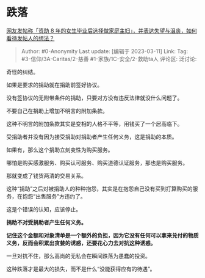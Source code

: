 # 跌落
[网友发帖称「资助 8 年的女生毕业后选择做家庭主妇」，并表达失望与沮丧，如何看待发帖人的想法？](https://www.zhihu.com/question/587886963/answer/2931548568)

> Author: #0-Anonymity
> Last update: [编辑于 2023-03-11]
> Link:
> Tag: #3-信仰/3A-Caritas/2-慈善 #1-家族/1C-安全/2-救助ta人
> 评论区:
> 泛讨论:

奇怪的纠结。

如果是要求的捐助就在捐助前签好协议。

没有签协议的无附带条件的捐助，只要对方没有违反法律就没什么问题了。

不要自己在捐助上增加不明言的附加条款。

这种不明言的附加条款其实是变相的人格不平等，用钱买了一个居高临下。

受捐助者并没有因为接受捐助对捐助者产生任何义务，这是捐助的本质。

如果有，那么这个捐助立刻变性为购买服务。

哪怕是购买感激服务、购买认可服务、购买道德认证服务，那也是购买服务。

那就变成了钱货两清的交易关系。

这种“捐助”之后对被捐助人的种种抱怨，其实是在抱怨自己没有买到打算购买的服务，在抱怨“出售服务”方违约了。

这是个错误的认知，应该停止。

**捐助不对受捐助者产生任何义务。**

**记住这个金额和对象清单是一个额外的负担，因为它没有任何可以拿来兑付的物质义务，反而会积累出贪婪的诱惑，还要花心力去对抗这种诱惑。**

一旦对抗不住，那么高尚的无私会在瞬间跌落为愚蠢的投资。

这种跌落才是最大的损失，而不是什么“没能获得应有的待遇”。
